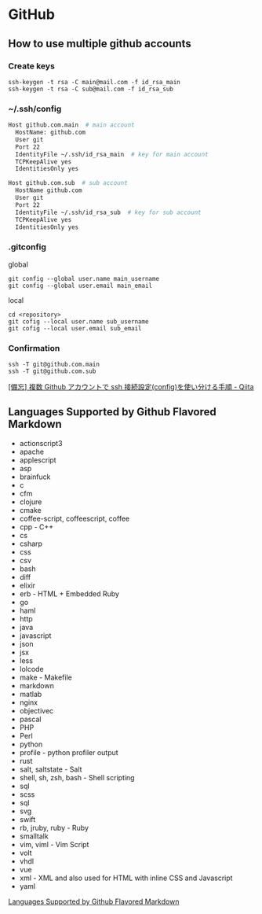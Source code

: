 # GitHub

## How to use multiple github accounts

### Create keys

```console
ssh-keygen -t rsa -C main@mail.com -f id_rsa_main
ssh-keygen -t rsa -C sub@mail.com -f id_rsa_sub
```

### ~/.ssh/config

```bash
Host github.com.main  # main account
  HostName: github.com
  User git
  Port 22
  IdentityFile ~/.ssh/id_rsa_main  # key for main account
  TCPKeepAlive yes
  IdentitiesOnly yes

Host github.com.sub  # sub account
  HostName github.com
  User git
  Port 22
  IdentityFile ~/.ssh/id_rsa_sub  # key for sub account
  TCPKeepAlive yes
  IdentitiesOnly yes
```

### .gitconfig

global

```console
git config --global user.name main_username
git config --global user.email main_email
```

local

```console
cd <repository>
git cofig --local user.name sub_username
git cofig --local user.email sub_email
```

### Confirmation

```console
ssh -T git@github.com.main
ssh -T git@github.com.sub
```

[[備忘] 複数 Github アカウントで ssh 接続設定(config)を使い分ける手順 - Qiita](https://qiita.com/yampy/items/24638156abd383e08758)

## Languages Supported by Github Flavored Markdown

- actionscript3
- apache
- applescript
- asp
- brainfuck
- c
- cfm
- clojure
- cmake
- coffee-script, coffeescript, coffee
- cpp - C++
- cs
- csharp
- css
- csv
- bash
- diff
- elixir
- erb - HTML + Embedded Ruby
- go
- haml
- http
- java
- javascript
- json
- jsx
- less
- lolcode
- make - Makefile
- markdown
- matlab
- nginx
- objectivec
- pascal
- PHP
- Perl
- python
- profile - python profiler output
- rust
- salt, saltstate - Salt
- shell, sh, zsh, bash - Shell scripting
- sql
- scss
- sql
- svg
- swift
- rb, jruby, ruby - Ruby
- smalltalk
- vim, viml - Vim Script
- volt
- vhdl
- vue
- xml - XML and also used for HTML with inline CSS and Javascript
- yaml

[Languages Supported by Github Flavored Markdown](http://www.rubycoloredglasses.com/2013/04/languages-supported-by-github-flavored-markdown/)
